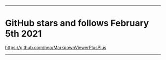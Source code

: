 
***

# GitHub stars and follows February 5th 2021

https://github.com/nea/MarkdownViewerPlusPlus

***
